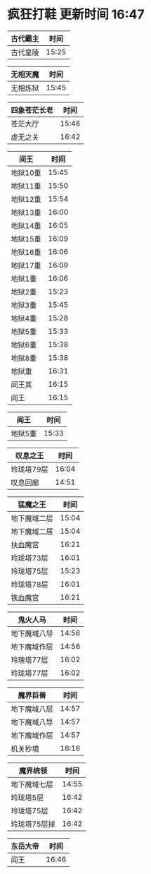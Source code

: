 # 疯狂打鞋 更新时间 16:47

| 古代霸主   | 时间    |
|--------|-------|
| 古代皇陵 | 15:25 |

| 无相天魔   | 时间    |
|--------|-------|
| 无相炼狱 | 15:45 |

| 四象苍茫长老   | 时间    |
|--------|-------|
| 苍茫大厅 | 15:46 |
| 虚无之关 | 16:42 |

| 间王   | 时间    |
|--------|-------|
| 地狱10重 | 15:45 |
| 地狱11重 | 15:50 |
| 地狱12重 | 15:54 |
| 地狱13重 | 16:00 |
| 地狱14重 | 16:05 |
| 地狱15重 | 16:09 |
| 地狱16重 | 16:06 |
| 地狱17重 | 16:09 |
| 地狱1重 | 16:06 |
| 地狱2重 | 15:23 |
| 地狱3重 | 15:45 |
| 地狱4重 | 15:28 |
| 地狱5重 | 15:33 |
| 地狱6重 | 15:38 |
| 地狱8重 | 15:38 |
| 地狱重 | 16:31 |
| 间王其 | 16:15 |
| 阎王 | 16:15 |

| 阎王   | 时间    |
|--------|-------|
| 地狱5重 | 15:33 |

| 叹息之王   | 时间    |
|--------|-------|
| 玲珑塔79层 | 16:04 |
| 叹息回廊 | 14:51 |

| 猛魔之王   | 时间    |
|--------|-------|
| 地下魔域二层 | 15:04 |
| 地下魔域二居 | 15:04 |
| 扶血魔宫 | 16:21 |
| 玲珑塔73层 | 16:01 |
| 玲珑塔75层 | 15:23 |
| 玲珑塔78层 | 16:01 |
| 铁血魔宫 | 16:21 |

| 鬼火人马   | 时间    |
|--------|-------|
| 地下魔域八导 | 14:56 |
| 地下魔域作层 | 14:56 |
| 玲瑰塔77层 | 16:02 |
| 玲珑塔77层 | 16:02 |

| 魔界巨兽   | 时间    |
|--------|-------|
| 地下魔域八层 | 14:57 |
| 地下魔域八导 | 14:57 |
| 地下魔域作层 | 14:57 |
| 机关秒境 | 16:16 |

| 魔界统领   | 时间    |
|--------|-------|
| 地下魔域七层 | 14:55 |
| 玲珑塔5层 | 16:42 |
| 玲珑塔75层 | 16:42 |
| 玲珑塔75层掉 | 16:42 |

| 东岳大帝   | 时间    |
|--------|-------|
| 阎王 | 16:46 |
